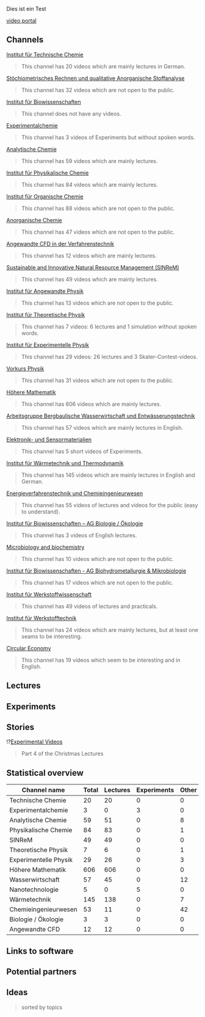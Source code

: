 Dies ist ein Test

[video portal](https://video.tu-freiberg.de/)

## Channels

[Institut für Technische Chemie](https://video.tu-freiberg.de/channel/Institut-fuer-Technische-Chemie/94)
> This channel has 20 videos which are mainly lectures in German.

[Stöchiometrisches Rechnen und qualitative Anorganische Stoffanalyse](https://video.tu-freiberg.de/channel/Stoechiometrisches-Rechnen-und-qualitative-anorganische-Stoffanalyse/33)
> This channel has 32 videos which are not open to the public.

[Institut für Biowissenschaften](https://video.tu-freiberg.de/channel/Institut-fuer-Biowissenschaften/107)
> This channel does not have any videos.

[Experimentalchemie](https://video.tu-freiberg.de/channel/Experimentalchemie/48)
> This channel has 3 videos of Experiments but without spoken words.

[Analytische Chemie](https://video.tu-freiberg.de/channel/Analytische-Chemie/66)
> This channel has 59 videos which are mainly lectures.

[Institut für Physikalische Chemie](https://video.tu-freiberg.de/channel/Institut-fuer-Physikalische-Chemie-/65)
> This channel has 84 videos which are mainly lectures.

[Institut für Organische Chemie](https://video.tu-freiberg.de/channel/Institut-fuer-Organische-Chemie/16)
> This channel has 88 videos which are not open to the public.

[Anorganische Chemie](https://video.tu-freiberg.de/channel/Anorganische-Chemie/13)
> This channel has 47 videos which are not open to the public.

[Angewandte CFD in der Verfahrenstechnik](https://video.tu-freiberg.de/channel/Angewandte-CFD-in-der-Verfahrenstechnik/47)
> This channel has 12 videos which are mainly lectures.

[Sustainable and Innovative Natural Resource Management (SINReM)](https://video.tu-freiberg.de/channel/Sustainable-and-Innovative-Natural-Resource-Management-SINReM/98)
> This channel has 49 videos which are mainly lectures.

[Institut für Angewandte Physik](https://video.tu-freiberg.de/channel/Institut-fuer-Angewandte-Physik/95)
> This channel has 13 videos which are not open to the public.

[Institut für Theoretische Physik](https://video.tu-freiberg.de/channel/Institut-fuer-Theoretische-Physik/68)
> This channel has 7 videos: 6 lectures and 1 simulation without spoken words.

[Institut für Experimentelle Physik](https://video.tu-freiberg.de/channel/Institut-fuer-Experimentelle-Physik/59)
> This channel has 29 videos: 26 lectures and 3 Skater-Contest-videos.

[Vorkurs Physik](https://video.tu-freiberg.de/channel/Vorkurs-Physik/43)
> This channel has 31 videos which are not open to the public.

[Höhere Mathematik](https://video.tu-freiberg.de/channel/Hoehere-Mathematik/55)
> This channel has 606 videos which are mainly lectures.

[Arbeitsgruppe Bergbaulische Wasserwirtschaft und Entwässerungstechnik](https://video.tu-freiberg.de/channel/Arbeitsgruppe-Bergbaulische-Wasserwirtschaft-und-Entwaesserungstechnik/121)
> This channel has 57 videos which are mainly lectures in English.

[Elektronik- und Sensormaterialien](https://video.tu-freiberg.de/channel/Elektronik-und-Sensormaterialien/67)
> This channel has 5 short videos of Experiments.

[Institut für Wärmetechnik und Thermodynamik](https://video.tu-freiberg.de/channel/Institut-fuer-Waermetechnik-und-Thermodynamik/89)
> This channel has 145 videos which are mainly lectures in English and German.

[Energieverfahrenstechnik und Chemieingenieurwesen](https://video.tu-freiberg.de/channel/Energieverfahrenstechnik-und-Chemieingenieurwesen/36)
> This channel has 55 videos of lectures and videos for the public (easy to understand).

[Institut für Biowissenschaften – AG Biologie / Ökologie](https://video.tu-freiberg.de/channel/Institut-fuer-Biowissenschaften-AG-Biologie-Oekologie/110)
> This channel has 3 videos of English lectures.

[Microbiology and biochemistry](https://video.tu-freiberg.de/channel/Microbiology-and-biochemistry/44)
> This channel has 10 videos which are not open to the public.

[Institut für Biowissenschaften - AG Biohydrometallurgie & Mikrobiologie](https://video.tu-freiberg.de/channel/Institut-fuer-Biowissenschaften-AG-Biohydrometallurgie-amp-Mikrobiologie/79)
> This channel has 17 videos which are not open to the public.

[Institut für Werkstoffwissenschaft](https://video.tu-freiberg.de/channel/Institut-fuer-Werkstoffwissenschaft/91)
> This channel has 49 videos of lectures and practicals.

[Institut für Werkstofftechnik](https://video.tu-freiberg.de/channel/Institut-fuer-Werkstofftechnik/57)
> This channel has 24 videos which are mainly lectures, but at least one seams to be interesting.

[Circular Economy](https://video.tu-freiberg.de/channel/Circular-Economy/45)
> This channel has 19 videos which seem to be interesting and in English.

## Lectures

## Experiments

## Stories

!?[Experimental Videos](https://video.tu-freiberg.de/video/4-Akt-der-Weihnachtsvorlesungsalternative-der-Fakultaet-fuer-Chemie-und-Physik-2021/984cdf53d605c563df375918582c76ea)
> Part 4 of the Christmas Lectures

## Statistical overview

| Channel name          | Total | Lectures | Experiments | Other |
| --------------------- | ----- | -------- | ----------- | ----- |
| Technische Chemie     | 20    | 20       | 0           | 0     |
| Experimentalchemie    | 3     | 0        | 3           | 0     |
| Analytische Chemie    | 59    | 51       | 0           | 8     |
| Physikalische Chemie  | 84    | 83       | 0           | 1     |
| SINReM                | 49    | 49       | 0           | 0     |
| Theoretische Physik   | 7     | 6        | 0           | 1     |
| Experimentelle Physik | 29    | 26       | 0           | 3     |
| Höhere Mathematik     | 606   | 606      | 0           | 0     |
| Wasserwirtschaft      | 57    | 45       | 0           | 12    |
| Nanotechnologie       | 5     | 0        | 5           | 0     |
| Wärmetechnik          | 145   | 138      | 0           | 7     |
| Chemieingenieurwesen  | 53    | 11       | 0           | 42    |
| Biologie / Ökologie   | 3     | 3        | 0           | 0     |
| Angewandte CFD        | 12    | 12       | 0           | 0     |

## Links to software

## Potential partners

## Ideas
> sorted by topics
>
